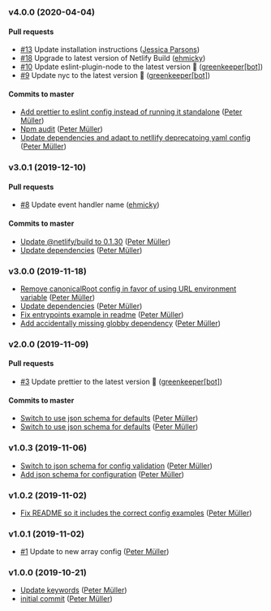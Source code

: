 ### v4.0.0 (2020-04-04)

#### Pull requests

- [#13](https://github.com/munter/netlify-plugin-checklinks/pull/13) Update installation instructions ([Jessica Parsons](mailto:verythorough@users.noreply.github.com))
- [#18](https://github.com/munter/netlify-plugin-checklinks/pull/18) Upgrade to latest version of Netlify Build ([ehmicky](mailto:ehmicky@gmail.com))
- [#10](https://github.com/munter/netlify-plugin-checklinks/pull/10) Update eslint-plugin-node to the latest version 🚀 ([greenkeeper[bot]](mailto:23040076+greenkeeper[bot]@users.noreply.github.com))
- [#9](https://github.com/munter/netlify-plugin-checklinks/pull/9) Update nyc to the latest version 🚀 ([greenkeeper[bot]](mailto:23040076+greenkeeper[bot]@users.noreply.github.com))

#### Commits to master

- [Add prettier to eslint config instead of running it standalone](https://github.com/munter/netlify-plugin-checklinks/commit/a798498f3cef99c20be96e8c8c2bfde9da6c153b) ([Peter Müller](mailto:munter@fumle.dk))
- [Npm audit](https://github.com/munter/netlify-plugin-checklinks/commit/8a2aace772f74d3c8d5d4f44d9c77043e1572a9e) ([Peter Müller](mailto:munter@fumle.dk))
- [Update dependencies and adapt to netllify deprecatoing yaml config](https://github.com/munter/netlify-plugin-checklinks/commit/cf7a5b47397f02e63e6516059f77ef304cead013) ([Peter Müller](mailto:munter@fumle.dk))

### v3.0.1 (2019-12-10)

#### Pull requests

- [#8](https://github.com/munter/netlify-plugin-checklinks/pull/8) Update event handler name ([ehmicky](mailto:ehmicky@users.noreply.github.com))

#### Commits to master

- [Update @netlify\/build to 0.1.30](https://github.com/munter/netlify-plugin-checklinks/commit/1043dfe81ede410ca644f7c01d37401772d7a631) ([Peter Müller](mailto:munter@fumle.dk))
- [Update dependencies](https://github.com/munter/netlify-plugin-checklinks/commit/39bf1edb6d90137c671486dacf722606efcc5037) ([Peter Müller](mailto:munter@fumle.dk))

### v3.0.0 (2019-11-18)

- [Remove canonicalRoot config in favor of using URL environment variable](https://github.com/munter/netlify-plugin-checklinks/commit/e25583f625ab558dcf6f722fa86ae2d40e963993) ([Peter Müller](mailto:munter@fumle.dk))
- [Update dependencies](https://github.com/munter/netlify-plugin-checklinks/commit/a1aa2ecc92baf0cc59ec9166fb43ea1a103cbc2f) ([Peter Müller](mailto:munter@fumle.dk))
- [Fix entrypoints example in readme](https://github.com/munter/netlify-plugin-checklinks/commit/4c4173fd2e3dc174ba0b0fbddea29e3853ce7bdb) ([Peter Müller](mailto:munter@fumle.dk))
- [Add accidentally missing globby dependency](https://github.com/munter/netlify-plugin-checklinks/commit/9a33f11bf9630173916a1549141d3575a9a0b254) ([Peter Müller](mailto:munter@fumle.dk))

### v2.0.0 (2019-11-09)

#### Pull requests

- [#3](https://github.com/munter/netlify-plugin-checklinks/pull/3) Update prettier to the latest version 🚀 ([greenkeeper[bot]](mailto:23040076+greenkeeper[bot]@users.noreply.github.com))

#### Commits to master

- [Switch to use json schema for defaults](https://github.com/munter/netlify-plugin-checklinks/commit/c565a123195e45f08eae8a83e1db9553c1449a47) ([Peter Müller](mailto:munter@fumle.dk))
- [Switch to use json schema for defaults](https://github.com/munter/netlify-plugin-checklinks/commit/ba9ddacb63b4244a48fec8c797cf27652302f32c) ([Peter Müller](mailto:munter@fumle.dk))

### v1.0.3 (2019-11-06)

- [Switch to json schema for config validation](https://github.com/munter/netlify-plugin-checklinks/commit/d739843807e76735a12585ed84a7485377b603ff) ([Peter Müller](mailto:munter@fumle.dk))
- [Add json schema for configuration](https://github.com/munter/netlify-plugin-checklinks/commit/ae2b2e7096c8d6bdb11efc58b4f731a50b680d8a) ([Peter Müller](mailto:munter@fumle.dk))

### v1.0.2 (2019-11-02)

- [Fix README so it includes the correct config examples](https://github.com/munter/netlify-plugin-checklinks/commit/f125096becf09c54b0bffc76b4307c8d0bfe3aef) ([Peter Müller](mailto:munter@fumle.dk))

### v1.0.1 (2019-11-02)

- [#1](https://github.com/munter/netlify-plugin-checklinks/pull/1) Update to new array config ([Peter Müller](mailto:munter@fumle.dk))

### v1.0.0 (2019-10-21)

- [Update keywords](https://github.com/munter/netlify-plugin-checklinks/commit/481ead02000a36fb1de22fec333f5305bff6044a) ([Peter Müller](mailto:munter@fumle.dk))
- [initial commit](https://github.com/munter/netlify-plugin-checklinks/commit/f60acc0990b74b15b02b6cf9986575ed7542441a) ([Peter Müller](mailto:munter@fumle.dk))

